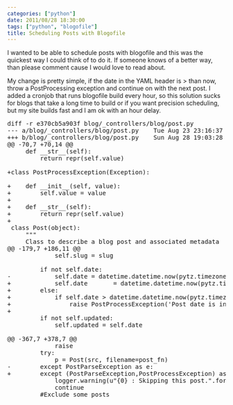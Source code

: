 ```yaml
---
categories: ["python"]
date: 2011/08/28 18:30:00
tags: ["python", "blogofile"]
title: Scheduling Posts with Blogofile
---
```

<p>
    I wanted to be able to schedule posts with blogofile and this was the quickest way I could think of to do it. If someone knows of a better way, than please comment cause I would love to read about.
</p>

<p>
    My change is pretty simple, if the date in the YAML header is > than now, throw a PostProcessing exception and continue on with the next post. I added a cronjob that runs blogofile build every hour, so this solution sucks for blogs that take a long time to build or if you want precision scheduling, but my site builds fast and I am ok with an hour delay.

<br/>

<pre class="brush: diff">
diff -r e370cb5a903f blog/_controllers/blog/post.py
--- a/blog/_controllers/blog/post.py	Tue Aug 23 23:16:37 2011 -0400
+++ b/blog/_controllers/blog/post.py	Sun Aug 28 19:03:28 2011 -0400
@@ -70,7 +70,14 @@
     def __str__(self):
         return repr(self.value)
 
+class PostProcessException(Exception):
 
+    def __init__(self, value):
+        self.value = value
+
+    def __str__(self):
+        return repr(self.value)
+                
 class Post(object):
     """
     Class to describe a blog post and associated metadata
@@ -179,7 +186,11 @@
             self.slug = slug
 
         if not self.date:
-            self.date = datetime.datetime.now(pytz.timezone(self.__timezone))
+            self.date       = datetime.datetime.now(pytz.timezone(self.__timezone))
+        else:
+            if self.date > datetime.datetime.now(pytz.timezone(self.__timezone)):
+                raise PostProcessException('Post date is in the future.')
+
         if not self.updated:
             self.updated = self.date
 
@@ -367,7 +378,7 @@
             raise
         try:
             p = Post(src, filename=post_fn)
-        except PostParseException as e:
+        except (PostParseException,PostProcessException) as e:
             logger.warning(u"{0} : Skipping this post.".format(e.value))
             continue
         #Exclude some posts
</pre>
</p>
